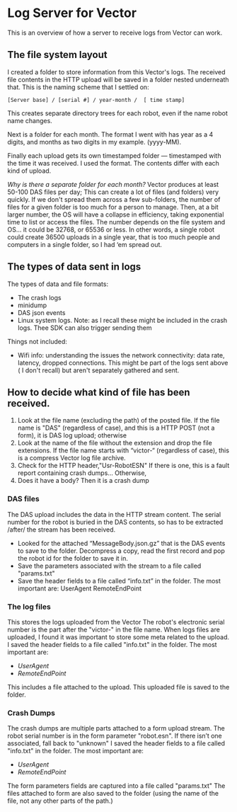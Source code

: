 # Log Server for Vector
This is an overview of how a server to receive logs from Vector can work.

## The file system layout
I created a folder to store information from this Vector's logs.  The
received file contents in the HTTP upload will be saved in a folder nested
underneath that.  This is the naming scheme that I settled on:

    [Server base] / [serial #] / year-month /  [ time stamp] 

This creates separate directory trees for each robot, even if the name
robot name changes.

Next is a folder for each month.  The format I went with has year as a 4 digits, and months as two digits in my example.  (yyyy-MM). 

Finally each upload gets its own timestamped folder — timestamped with the
time it was received.    I used the format.  The contents differ with each
kind of upload.

_Why is there a separate folder for each month?_
Vector produces at least 50-100 DAS files per day;  This can create a lot
of files (and folders) very quickly.  If we don't spread them across a few
sub-folders, the number of files for a given folder is too much for a
person to manage.  Then, at a bit larger number, the OS will have a
collapse in efficiency, taking exponential time to list or access the
files.  The number depends on the file system and OS... it could be 32768,
or 65536 or less.   In other words, a single robot could create 36500
uploads in a single year, that is too much people and computers in a single
folder, so I had ‘em spread out.

## The types of data sent in logs
The types of data and file formats:

- The crash logs 
- minidump
- DAS json events
- Linux system logs.  Note: as I recall these might be included in the
  crash logs.  Thee SDK can also trigger sending them

Things not included:

- Wifi info: understanding the issues the network connectivity: data rate,
  latency, dropped connections.  This might be part of the logs sent above
  ( I don't recall) but aren't separately gathered and sent.

## How to decide what kind of file has been received.

1. Look at the file name (excluding the path) of the posted file.  If the file name is "DAS" (regardless of case), and this is a HTTP POST (not a form), it is DAS log upload; otherwise
2. Look at the name of the file without the extension and drop the file extensions.  If the file name starts with “victor-“ (regardless of case), this is a compress Vector log file archive.
3. Check for the HTTP header,"Usr-RobotESN" If there is one, this is a fault report containing crash dumps… Otherwise,
4. Does it have a body?  Then it is a crash dump

### DAS files
The DAS upload includes the data in the HTTP stream content.  The serial number for the robot is buried in the DAS contents, so has to be extracted /after/ the stream has been received.

* Looked for the attached “MessageBody.json.gz” that is the DAS events to save to the folder.  Decompress a copy, read the first record and pop the robot id for the folder to save it in.
* Save the parameters associated with the stream to a file called "params.txt"
* Save the header fields to a file called “info.txt” in the folder.  The most important are:
UserAgent
RemoteEndPoint

### The log files 
This stores the logs uploaded from the Vector
The robot's electronic serial number is the part after the "victor-" in the file name.
When logs files are uploaded, I found it was important to store some meta related to the upload.  I saved the header fields to a file called "info.txt" in the folder.  The most important are:

* _UserAgent_
* _RemoteEndPoint_

This includes a file attached to the upload.  This uploaded file is saved to the folder.

### Crash Dumps
The crash dumps are multiple parts attached to a form upload stream. 
The robot serial number is in the form parameter "robot.esn".
If there isn’t one associated, fall back to "unknown"
I saved the header fields to a file called "info.txt" in the folder.  The most important are:


* _UserAgent_
* _RemoteEndPoint_

The form parameters fields are captured into a file called "params.txt"
The files attached to form are also saved to the folder (using the name of the file, not any other parts of the path.)
